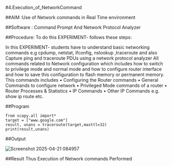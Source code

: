 #4.Execution_of_NetworkCommand

##AIM :Use of Network commands in Real Time environment

##Software : Command Prompt And Network Protocol Analyzer

##Procedure: To do this EXPERIMENT- follows these steps:

In this EXPERIMENT- students have to understand basic networking commands e.g cpdump, netstat, ifconfig, nslookup ,traceroute and also Capture ping and traceroute PDUs using a network protocol analyzer
All commands related to Network configuration which includes how to switch to privilege mode
and normal mode and how to configure router interface and how to save this configuration to
flash memory or permanent memory.
This commands includes
• Configuring the Router commands
• General Commands to configure network
• Privileged Mode commands of a router
• Router Processes & Statistics
• IP Commands
• Other IP Commands e.g. show ip route etc.

##Program

```
from scapy.all import* 
target = ["www.google.com"] 
result, unans = traceroute(target,maxttl=32) 
print(result,unans)
```
##Output

![Screenshot 2025-04-21 084957](https://github.com/user-attachments/assets/c19794a3-35b3-4e1c-8581-54bc32ff4e79)

##Result
Thus Execution of Network commands Performed 
